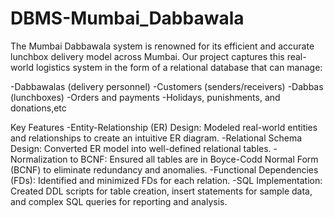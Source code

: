 # DBMS-Mumbai_Dabbawala
The Mumbai Dabbawala system is renowned for its efficient and accurate lunchbox delivery model across Mumbai. Our project captures this real-world logistics system in the form of a relational database that can manage:

-Dabbawalas (delivery personnel)
-Customers (senders/receivers)
-Dabbas (lunchboxes)
-Orders and payments
-Holidays, punishments, and donations,etc

Key Features
-Entity-Relationship (ER) Design: Modeled real-world entities and relationships to create an intuitive ER diagram.
-Relational Schema Design: Converted ER model into well-defined relational tables.
-Normalization to BCNF: Ensured all tables are in Boyce-Codd Normal Form (BCNF) to eliminate redundancy and anomalies.
-Functional Dependencies (FDs): Identified and minimized FDs for each relation.
-SQL Implementation: Created DDL scripts for table creation, insert statements for sample data, and complex SQL queries for reporting and analysis.

